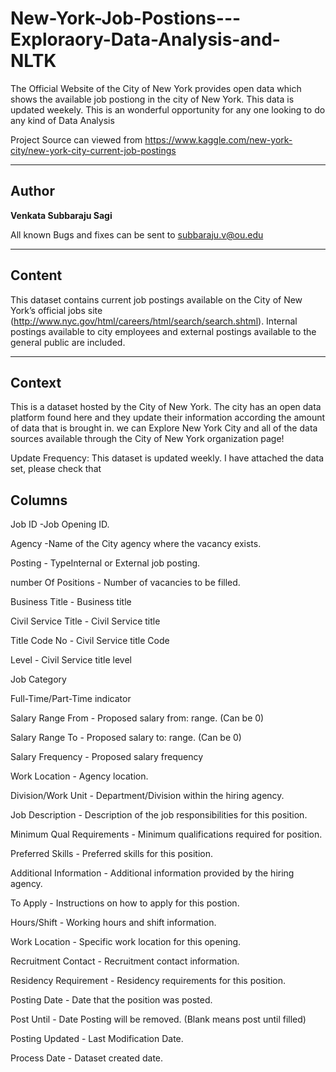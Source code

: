 
# New-York-Job-Postions---Exploraory-Data-Analysis-and-NLTK

The Official Website of the City of New York provides open data which shows the available job postiong in the city of New York. This data is updated weekely. This is an wonderful opportunity for any one looking to do any kind of Data Analysis

Project Source can viewed from https://www.kaggle.com/new-york-city/new-york-city-current-job-postings

-------------
Author 
---

**Venkata Subbaraju Sagi**

All known Bugs and fixes can be sent to subbaraju.v@ou.edu

-------
Content
-------

This dataset contains current job postings available on the City of New York’s official jobs site (http://www.nyc.gov/html/careers/html/search/search.shtml). Internal postings available to city employees and external postings available to the general public are included.

--------

Context
---
This is a dataset hosted by the City of New York. The city has an open data platform found here and they update their information according the amount of data that is brought in. we can Explore New York City and all of the data sources available through the City of New York organization page!

Update Frequency: This dataset is updated weekly. I have attached the data set, please check that

Columns
---

Job ID -Job Opening ID.

Agency -Name of the City agency where the vacancy exists.


Posting - TypeInternal or External job posting.

number Of Positions - Number of vacancies to be filled.

Business Title - Business title

Civil Service Title - Civil Service title

Title Code No - Civil Service title Code

Level - Civil Service title level

Job Category

Full-Time/Part-Time indicator

Salary Range From - Proposed salary from: range. (Can be 0)

Salary Range To - Proposed salary to: range. (Can be 0)

Salary Frequency - Proposed salary frequency

Work Location - Agency location.


Division/Work Unit - Department/Division within the hiring agency.

Job Description - Description of the job responsibilities for this position.

Minimum Qual Requirements - Minimum qualifications required for position.

Preferred Skills - Preferred skills for this position.

Additional Information - Additional information provided by the hiring agency.

To Apply - Instructions on how to apply for this postion.

Hours/Shift - Working hours and shift information.

Work Location - Specific work location for this opening.

Recruitment Contact - Recruitment contact information.

Residency Requirement - Residency requirements for this position.

Posting Date - Date that the position was posted.

Post Until - Date Posting will be removed. (Blank means post until filled)

Posting Updated - Last Modification Date.

Process Date - Dataset created date.

